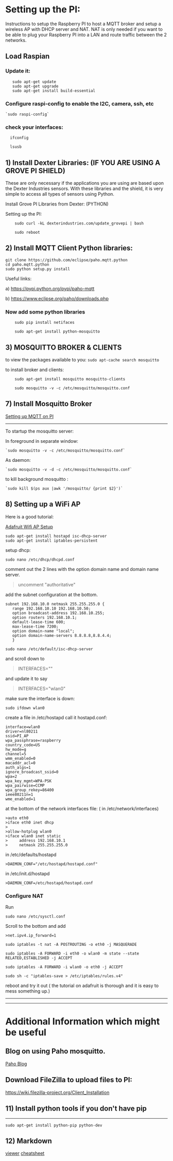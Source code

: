 # Setting up the PI:

Instructions to setup the Raspberry PI to host a MQTT broker and setup a wireless AP with DHCP server and NAT.  NAT is only needed if you want to be able to plug your Raspberry PI into a LAN and route traffic between the 2 networks.

## Load Raspian

 ### Update it:
 ```
    sudo apt-get update
    sudo apt-get upgrade
    sudo apt-get install build-essential 
```
### Configure raspi-config to enable the I2C, camera, ssh, etc
    `sudo raspi-config`

### check your interfaces:
```
  ifconfig

  lsusb
```


## 1) Install Dexter Libraries: (IF YOU ARE USING A GROVE PI SHIELD)

These are only necessary if the applications you are using are based upon the Dexter Industries sensors.
With these libraries and the shield, it is very simple to access all types of sensors using Python.

Install Grove PI Libraries from Dexter: (PYTHON)

Setting up the PI:
```
    sudo curl -kL dexterindustries.com/update_grovepi | bash

    sudo reboot
```

## 2) Install MQTT Client Python libraries:

```
git clone https://github.com/eclipse/paho.mqtt.python
cd paho.mqtt.python
sudo python setup.py install
```

Useful links:

a) https://pypi.python.org/pypi/paho-mqtt

b) https://www.eclipse.org/paho/downloads.php

### Now add some python libraries
```
    sudo pip install netifaces

    sudo apt-get install python-mosquitto
```

## 3) MOSQUITTO BROKER & CLIENTS

to view the packages available to you:
    `sudo apt-cache search mosquitto`

to install broker and clients:
```
    sudo apt-get install mosquitto mosquitto-clients

    sudo mosquitto -v -c /etc/mosquitto/mosquitto.conf
```

## 7) Install Mosquitto Broker

[Setting up MQTT on PI](https://learn.adafruit.com/diy-esp8266-home-security-with-lua-and-mqtt/configuring-mqtt-on-the-raspberry-pi)

----
To startup the mosquitto server:

In foreground in separate window:

    `sudo mosquitto -v -c /etc/mosquitto/mosquitto.conf`

As daemon:

    `sudo mosquitto -v -d -c /etc/mosquitto/mosquitto.conf`

to kill background mosquitto :


    `sudo kill $(ps aux |awk '/mosquitto/ {print $2}')`


## 8) Setting up a WiFi AP

Here is a good tutorial:

[Adafruit Wifi AP Setup](https://cdn-learn.adafruit.com/downloads/pdf/setting-up-a-raspberry-pi-as-a-wifi-access-point.pdf)

```
sudo apt-get install hostapd isc-dhcp-server
sudo apt-get install iptables-persistent
```

setup dhcp:

```
sudo nano /etc/dhcp/dhcpd.conf
```

comment out the 2 lines with the option domain name and domain name server.

>uncomment "authoritative"

add the subnet configuration at the bottom.


```
subnet 192.168.10.0 netmask 255.255.255.0 {
   range 192.168.10.10 192.168.10.50;
   option broadcast-address 192.168.10.255;
   option routers 192.168.10.1;
   default-lease-time 600;
   max-lease-time 7200;
   option domain-name "local";
   option domain-name-servers 8.8.8.8,8.8.4.4;
   }

sudo nano /etc/default/isc-dhcp-server
```

and scroll down to 

>INTERFACES="" 

and update it to say 

>INTERFACES="wlan0"

make sure the interface is down:

```
sudo ifdown wlan0
```

create a file in /etc/hostapd 
call it hostapd.conf:

```
interface=wlan0
driver=nl80211
ssid=PI_AP
wpa_passphrase=raspberry
country_code=US
hw_mode=g
channel=5
wmm_enabled=0
macaddr_acl=0
auth_algs=1
ignore_broadcast_ssid=0
wpa=2
wpa_key_mgmt=WPA-PSK
wpa_pairwise=CCMP
wpa_group_rekey=86400
ieee80211n=1
wme_enabled=1
```


at the bottom of the network interfaces file: 
( in /etc/network/interfaces)

```
>auto eth0
>iface eth0 inet dhcp
>
>allow-hotplug wlan0
>iface wlan0 inet static
>     address 192.168.10.1
>     netmask 255.255.255.0
```
in /etc/defaults/hostapd

`>DAEMON_CONF="/etc/hostapd/hostapd.conf"`


in /etc/init.d/hostapd

`>DAEMON_CONF=/etc/hostapd/hostapd.conf`


### Configure NAT

Run 

``` 
sudo nano /etc/sysctl.conf
```


Scroll to the bottom and add

`>net.ipv4.ip_forward=1`


```
sudo iptables -t nat -A POSTROUTING -o eth0 -j MASQUERADE

sudo iptables -A FORWARD -i eth0 -o wlan0 -m state --state RELATED,ESTABLISHED -j ACCEPT

sudo iptables -A FORWARD -i wlan0 -o eth0 -j ACCEPT

sudo sh -c "iptables-save > /etc/iptables/rules.v4"
```

reboot and try it out ( the tutorial on adafruit is thorough and it is easy to mess something up.)

---

___

# Additional Information which might be useful
## Blog on using Paho mosquitto.

[Paho Blog](http://www.steves-internet-guide.com/client-objects-python-mqtt/)

## Download FileZilla to upload files to PI:
https://wiki.filezilla-project.org/Client_Installation


## 11) Install python tools if you don't have pip
----
    sudo apt-get install python-pip python-dev 

## 12) Markdown

[viewer](http://markdownlivepreview.com/)
[cheatsheet](https://github.com/adam-p/markdown-here/wiki/Markdown-Cheatsheet)
